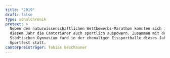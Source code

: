 ```yaml
---
title: "2019"
draft: false
type: schulchronik
pretext: >
  Neben dem naturwissenschaftlichen Wettbewerbs-Marathon konnten sich in
  diesem Jahr die Cantorianer auch sportlich auspowern. Zusammen mit dem Neuen
  Städtischen Gymnasium fand in der ehemaligen Eissporthalle dieses Jahr ein
  Sportfest statt.
cantorpreisträger: Tobias Beschauner
---
```

